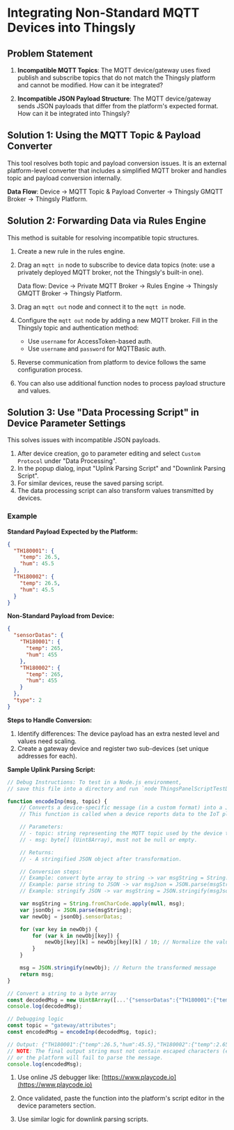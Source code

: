 # Integrating Non-Standard MQTT Devices into Thingsly

## Problem Statement

1. **Incompatible MQTT Topics**: The MQTT device/gateway uses fixed publish and subscribe topics that do not match the Thingsly platform and cannot be modified. How can it be integrated?

2. **Incompatible JSON Payload Structure**: The MQTT device/gateway sends JSON payloads that differ from the platform's expected format. How can it be integrated into Thingsly?

## Solution 1: Using the MQTT Topic & Payload Converter

This tool resolves both topic and payload conversion issues. It is an external platform-level converter that includes a simplified MQTT broker and handles topic and payload conversion internally.

**Data Flow**: Device → MQTT Topic & Payload Converter → Thingsly GMQTT Broker → Thingsly Platform.

## Solution 2: Forwarding Data via Rules Engine

This method is suitable for resolving incompatible topic structures.

1. Create a new rule in the rules engine.
2. Drag an `mqtt in` node to subscribe to device data topics (note: use a privately deployed MQTT broker, not the Thingsly's built-in one).

   Data flow: Device → Private MQTT Broker → Rules Engine → Thingsly GMQTT Broker → Thingsly Platform.
3. Drag an `mqtt out` node and connect it to the `mqtt in` node.
4. Configure the `mqtt out` node by adding a new MQTT broker. Fill in the Thingsly topic and authentication method:

   * Use `username` for AccessToken-based auth.
   * Use `username` and `password` for MQTTBasic auth.
5. Reverse communication from platform to device follows the same configuration process.
6. You can also use additional function nodes to process payload structure and values.

## Solution 3: Use "Data Processing Script" in Device Parameter Settings

This solves issues with incompatible JSON payloads.

1. After device creation, go to parameter editing and select `Custom Protocol` under "Data Processing".
2. In the popup dialog, input "Uplink Parsing Script" and "Downlink Parsing Script".
3. For similar devices, reuse the saved parsing script.
4. The data processing script can also transform values transmitted by devices.

### Example

**Standard Payload Expected by the Platform:**

```json
{
  "TH180001": {
    "temp": 26.5,
    "hum": 45.5
  },
  "TH180002": {
    "temp": 26.5,
    "hum": 45.5
  }
}
```

**Non-Standard Payload from Device:**

```json
{
  "sensorDatas": {
    "TH180001": {
      "temp": 265,
      "hum": 455
    },
    "TH180002": {
      "temp": 265,
      "hum": 455
    }
  },
  "type": 2
}
```

**Steps to Handle Conversion:**

1. Identify differences: The device payload has an extra nested level and values need scaling.
2. Create a gateway device and register two sub-devices (set unique addresses for each).

**Sample Uplink Parsing Script:**

```javascript
// Debug Instructions: To test in a Node.js environment,
// save this file into a directory and run `node ThingsPanelScriptTestDemo.js` in that directory.

function encodeInp(msg, topic) {
    // Converts a device-specific message (in a custom format) into a JSON-formatted string.
    // This function is called when a device reports data to the IoT platform.

    // Parameters:
    // - topic: string representing the MQTT topic used by the device to report data.
    // - msg: byte[] (Uint8Array), must not be null or empty.

    // Returns:
    // - A stringified JSON object after transformation.

    // Conversion steps:
    // Example: convert byte array to string -> var msgString = String.fromCharCode.apply(null, msg);
    // Example: parse string to JSON -> var msgJson = JSON.parse(msgString);
    // Example: stringify JSON -> var msgString = JSON.stringify(msgJson);

    var msgString = String.fromCharCode.apply(null, msg);
    var jsonObj = JSON.parse(msgString);
    var newObj = jsonObj.sensorDatas;

    for (var key in newObj) {
        for (var k in newObj[key]) {
            newObj[key][k] = newObj[key][k] / 10; // Normalize the values
        }
    }

    msg = JSON.stringify(newObj); // Return the transformed message
    return msg;
}

// Convert a string to a byte array
const decodedMsg = new Uint8Array([...'{"sensorDatas":{"TH180001":{"temp":265,"hum":455},"TH180002":{"temp":26.5,"hum":45.5}},"type":2}'].map(c => c.charCodeAt(0)));
console.log(decodedMsg);

// Debugging logic
const topic = "gateway/attributes";
const encodedMsg = encodeInp(decodedMsg, topic);

// Output: {"TH180001":{"temp":26.5,"hum":45.5},"TH180002":{"temp":2.65,"hum":4.55}}
// NOTE: The final output string must not contain escaped characters (e.g. `\"`),
// or the platform will fail to parse the message.
console.log(encodedMsg);
```

1. Use online JS debugger like: [https://www.playcode.io](https://www.playcode.io)

2. Once validated, paste the function into the platform's script editor in the device parameters section.

3. Use similar logic for downlink parsing scripts.
